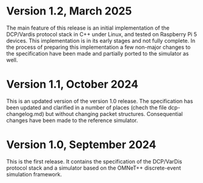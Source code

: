 Version 1.2, March 2025
=======================

The main feature of this release is an initial implementation of the
DCP/Vardis protocol stack in C++ under Linux, and tested on Raspberry
Pi 5 devices. This implementation is in its early stages and not fully
complete. In the process of preparing this implementation a few
non-major changes to the specification have been made and partially
ported to the simulator as well.


Version 1.1, October 2024
=========================

This is an updated version of the version 1.0 release. The specification has
been updated and clarified in a number of places (chech the file dcp-changelog.md)
but without changing packet structures. Consequential changes have been made
to the reference simulator.



Version 1.0, September 2024
===========================

This is the first release. It contains the specification of the
DCP/VarDis protocol stack and a simulator based on the OMNeT++
discrete-event simulation framework.
